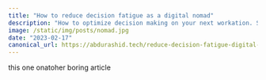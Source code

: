 ```yaml
---
title: "How to reduce decision fatigue as a digital nomad"
description: "How to optimize decision making on your next workation. Sharing my experience after living in more than 8 countries."
image: /static/img/posts/nomad.jpg
date: "2023-02-17"
canonical_url: https://abdurashid.tech/reduce-decision-fatigue-digital-nomad
---
```


this one onatoher boring article
